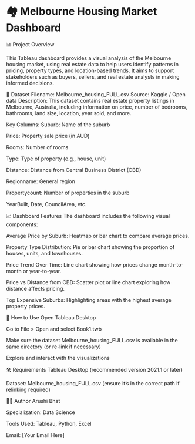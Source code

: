 # 🏘️ Melbourne Housing Market Dashboard

📊 Project Overview

This Tableau dashboard provides a visual analysis of the Melbourne housing market, using real estate data to help users identify patterns in pricing, property types, and location-based trends. It aims to support stakeholders such as buyers, sellers, and real estate analysts in making informed decisions.

📁 Dataset
Filename: Melbourne_housing_FULL.csv
Source: Kaggle / Open data
Description: This dataset contains real estate property listings in Melbourne, Australia, including information on price, number of bedrooms, bathrooms, land size, location, year sold, and more.

Key Columns:
Suburb: Name of the suburb

Price: Property sale price (in AUD)

Rooms: Number of rooms

Type: Type of property (e.g., house, unit)

Distance: Distance from Central Business District (CBD)

Regionname: General region

Propertycount: Number of properties in the suburb

YearBuilt, Date, CouncilArea, etc.

📈 Dashboard Features
The dashboard includes the following visual components:

Average Price by Suburb: Heatmap or bar chart to compare average prices.

Property Type Distribution: Pie or bar chart showing the proportion of houses, units, and townhouses.

Price Trend Over Time: Line chart showing how prices change month-to-month or year-to-year.

Price vs Distance from CBD: Scatter plot or line chart exploring how distance affects pricing.

Top Expensive Suburbs: Highlighting areas with the highest average property prices.

🚀 How to Use
Open Tableau Desktop

Go to File > Open and select Book1.twb

Make sure the dataset Melbourne_housing_FULL.csv is available in the same directory (or re-link if necessary)

Explore and interact with the visualizations

🛠️ Requirements
Tableau Desktop (recommended version 2021.1 or later)

Dataset: Melbourne_housing_FULL.csv (ensure it’s in the correct path if relinking required)

🙋‍♀️ Author
Arushi Bhat

Specialization: Data Science

Tools Used: Tableau, Python, Excel

Email: [Your Email Here]


